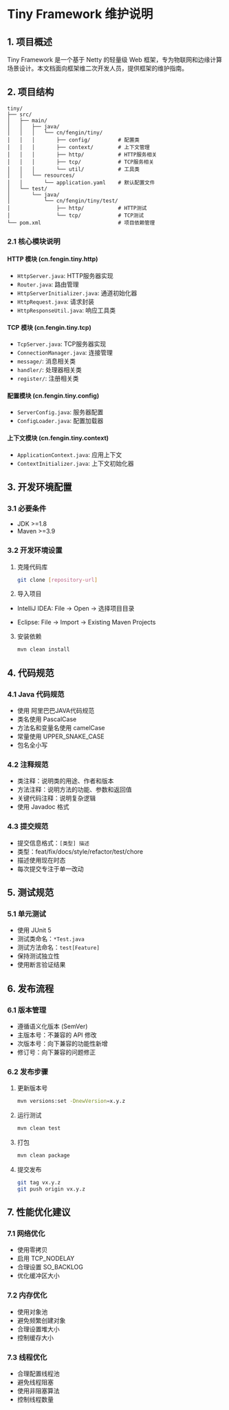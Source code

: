 # Tiny Framework 维护说明

## 1. 项目概述

Tiny Framework 是一个基于 Netty 的轻量级 Web 框架，专为物联网和边缘计算场景设计。本文档面向框架维二次开发人员，提供框架的维护指南。

## 2. 项目结构

```
tiny/
├── src/
│   ├── main/
│   │   ├── java/
│   │   │   └── cn/fengin/tiny/
│   │   │       ├── config/         # 配置类
│   │   │       ├── context/        # 上下文管理
│   │   │       ├── http/           # HTTP服务相关
│   │   │       ├── tcp/            # TCP服务相关
│   │   │       └── util/           # 工具类
│   │   └── resources/
│   │       └── application.yaml    # 默认配置文件
│   └── test/
│       └── java/
│           └── cn/fengin/tiny/test/
│               ├── http/           # HTTP测试
│               └── tcp/            # TCP测试
└── pom.xml                         # 项目依赖管理
```

### 2.1 核心模块说明

#### HTTP 模块 (cn.fengin.tiny.http)

- `HttpServer.java`: HTTP服务器实现
- `Router.java`: 路由管理
- `HttpServerInitializer.java`: 通道初始化器
- `HttpRequest.java`: 请求封装
- `HttpResponseUtil.java`: 响应工具类

#### TCP 模块 (cn.fengin.tiny.tcp)

- `TcpServer.java`: TCP服务器实现
- `ConnectionManager.java`: 连接管理
- `message/`: 消息相关类
- `handler/`: 处理器相关类
- `register/`: 注册相关类

#### 配置模块 (cn.fengin.tiny.config)

- `ServerConfig.java`: 服务器配置
- `ConfigLoader.java`: 配置加载器

#### 上下文模块 (cn.fengin.tiny.context)

- `ApplicationContext.java`: 应用上下文
- `ContextInitializer.java`: 上下文初始化器

## 3. 开发环境配置

### 3.1 必要条件

- JDK >=1.8
- Maven >=3.9

### 3.2 开发环境设置

1. 克隆代码库
   
   ```bash
   git clone [repository-url]
   ```

2. 导入项目
- IntelliJ IDEA: File -> Open -> 选择项目目录

- Eclipse: File -> Import -> Existing Maven Projects
3. 安装依赖
   
   ```bash
   mvn clean install
   ```

## 4. 代码规范

### 4.1 Java 代码规范

- 使用 阿里巴巴JAVA代码规范
- 类名使用 PascalCase
- 方法名和变量名使用 camelCase
- 常量使用 UPPER_SNAKE_CASE
- 包名全小写

### 4.2 注释规范

- 类注释：说明类的用途、作者和版本
- 方法注释：说明方法的功能、参数和返回值
- 关键代码注释：说明复杂逻辑
- 使用 Javadoc 格式

### 4.3 提交规范

- 提交信息格式：`[类型] 描述`
- 类型：feat/fix/docs/style/refactor/test/chore
- 描述使用现在时态
- 每次提交专注于单一改动

## 5. 测试规范

### 5.1 单元测试

- 使用 JUnit 5
- 测试类命名：`*Test.java`
- 测试方法命名：`test[Feature]`
- 保持测试独立性
- 使用断言验证结果

## 6. 发布流程

### 6.1 版本管理

- 遵循语义化版本 (SemVer)
- 主版本号：不兼容的 API 修改
- 次版本号：向下兼容的功能性新增
- 修订号：向下兼容的问题修正

### 6.2 发布步骤

1. 更新版本号
   
   ```bash
   mvn versions:set -DnewVersion=x.y.z
   ```

2. 运行测试
   
   ```bash
   mvn clean test
   ```

3. 打包
   
   ```bash
   mvn clean package
   ```

4. 提交发布
   
   ```bash
   git tag vx.y.z
   git push origin vx.y.z
   ```

## 7. 性能优化建议

### 7.1 网络优化

- 使用零拷贝
- 启用 TCP_NODELAY
- 合理设置 SO_BACKLOG
- 优化缓冲区大小

### 7.2 内存优化

- 使用对象池
- 避免频繁创建对象
- 合理设置堆大小
- 控制缓存大小

### 7.3 线程优化

- 合理配置线程池
- 避免线程阻塞
- 使用非阻塞算法
- 控制线程数量